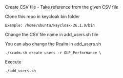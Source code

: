 Create CSV file - Take reference from the given CSV file


Clone this repo in keycloak bin folder
```
Example: /home/ubuntu/keycloak-26.1.0/bin
```

Change the CSV file name in add_users.sh file

You can also change the Realm in add_users.sh
```
./kcadm.sh create users -r GLP_Performance \
```

Execute
```
./add_users.sh
```
